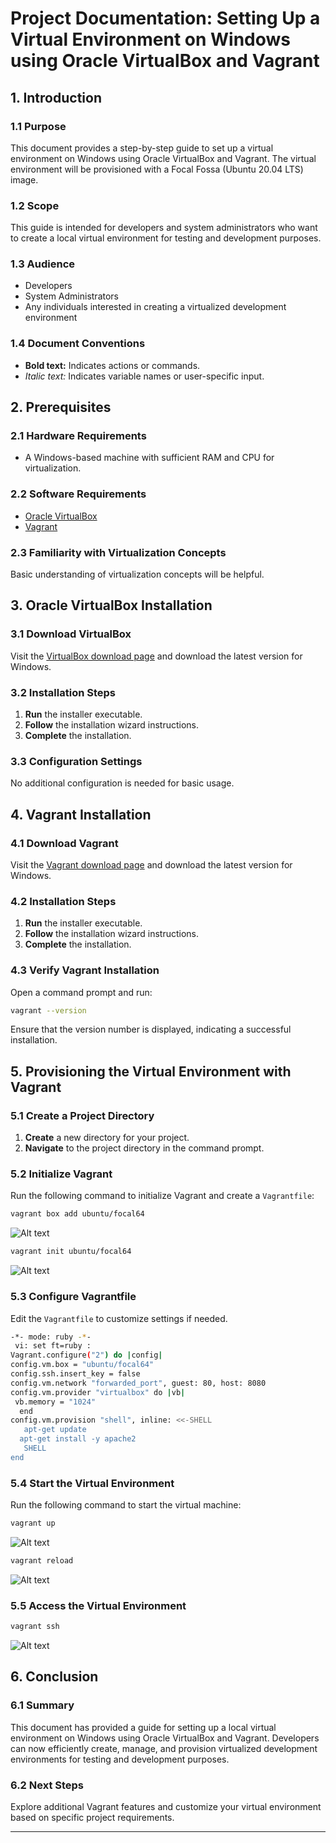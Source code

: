 
# Project Documentation: Setting Up a Virtual Environment on Windows using Oracle VirtualBox and Vagrant

## 1. Introduction

### 1.1 Purpose
This document provides a step-by-step guide to set up a virtual environment on Windows using Oracle VirtualBox and Vagrant. The virtual environment will be provisioned with a Focal Fossa (Ubuntu 20.04 LTS) image.

### 1.2 Scope
This guide is intended for developers and system administrators who want to create a local virtual environment for testing and development purposes.

### 1.3 Audience
- Developers
- System Administrators
- Any individuals interested in creating a virtualized development environment

### 1.4 Document Conventions
- **Bold text:** Indicates actions or commands.
- *Italic text:* Indicates variable names or user-specific input.

## 2. Prerequisites

### 2.1 Hardware Requirements
- A Windows-based machine with sufficient RAM and CPU for virtualization.

### 2.2 Software Requirements
- [Oracle VirtualBox](https://www.virtualbox.org/)
- [Vagrant](https://www.vagrantup.com/)

### 2.3 Familiarity with Virtualization Concepts
Basic understanding of virtualization concepts will be helpful.

## 3. Oracle VirtualBox Installation

### 3.1 Download VirtualBox
Visit the [VirtualBox download page](https://www.virtualbox.org/) and download the latest version for Windows.

### 3.2 Installation Steps
1. **Run** the installer executable.
2. **Follow** the installation wizard instructions.
3. **Complete** the installation.

### 3.3 Configuration Settings
No additional configuration is needed for basic usage.

## 4. Vagrant Installation

### 4.1 Download Vagrant
Visit the [Vagrant download page](https://www.vagrantup.com/) and download the latest version for Windows.

### 4.2 Installation Steps
1. **Run** the installer executable.
2. **Follow** the installation wizard instructions.
3. **Complete** the installation.

### 4.3 Verify Vagrant Installation
Open a command prompt and run:
```bash
vagrant --version
```
Ensure that the version number is displayed, indicating a successful installation.

## 5. Provisioning the Virtual Environment with Vagrant

### 5.1 Create a Project Directory
1. **Create** a new directory for your project.
2. **Navigate** to the project directory in the command prompt.

### 5.2 Initialize Vagrant
Run the following command to initialize Vagrant and create a `Vagrantfile`:
```bash
vagrant box add ubuntu/focal64
```
![Alt text](images/vagrant%20box%20add.png)

```bash
vagrant init ubuntu/focal64
```
![Alt text](images/vagrant%20init%20up.png)


### 5.3 Configure Vagrantfile
Edit the `Vagrantfile` to customize settings if needed.
```bash
-*- mode: ruby -*-
 vi: set ft=ruby :
Vagrant.configure("2") do |config|
config.vm.box = "ubuntu/focal64"
config.ssh.insert_key = false
config.vm.network "forwarded_port", guest: 80, host: 8080
config.vm.provider "virtualbox" do |vb|
 vb.memory = "1024"
  end
config.vm.provision "shell", inline: <<-SHELL
   apt-get update
  apt-get install -y apache2
   SHELL
end

```
### 5.4 Start the Virtual Environment
Run the following command to start the virtual machine:
```bash
vagrant up
```
 ![Alt text](images/vagrant%20provision.png)

```bash
vagrant reload
```
![Alt text](images/vagrant%20reload.png)

### 5.5 Access the Virtual Environment
```bash
vagrant ssh
```
![Alt text](images/vagrantssh.png)

## 6. Conclusion

### 6.1 Summary
This document has provided a guide for setting up a local virtual environment on Windows using Oracle VirtualBox and Vagrant. Developers can now efficiently create, manage, and provision virtualized development environments for testing and development purposes.

### 6.2 Next Steps
Explore additional Vagrant features and customize your virtual environment based on specific project requirements.

---
